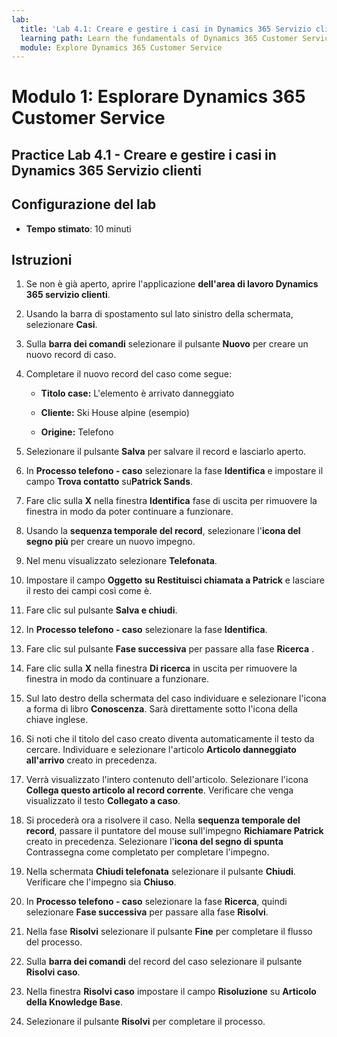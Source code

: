 ```yaml
---
lab:
  title: 'Lab 4.1: Creare e gestire i casi in Dynamics 365 Servizio clienti'
  learning path: Learn the fundamentals of Dynamics 365 Customer Service
  module: Explore Dynamics 365 Customer Service
---
```


Modulo 1: Esplorare Dynamics 365 Customer Service
========================

## Practice Lab 4.1 - Creare e gestire i casi in Dynamics 365 Servizio clienti

## Configurazione del lab

  - **Tempo stimato**: 10 minuti

## Istruzioni

1. Se non è già aperto, aprire l'applicazione **dell'area di lavoro Dynamics 365 servizio clienti**. 

2. Usando la barra di spostamento sul lato sinistro della schermata, selezionare **Casi**. 

3. Sulla **barra dei comandi** selezionare il pulsante **Nuovo** per creare un nuovo record di caso.

4. Completare il nuovo record del caso come segue:

    - **Titolo case:** L'elemento è arrivato danneggiato

    - **Cliente:** Ski House alpine (esempio)

    - **Origine:** Telefono

5. Selezionare il pulsante **Salva** per salvare il record e lasciarlo aperto. 

6. In **Processo telefono - caso** selezionare la fase **Identifica** e impostare il campo **Trova contatto** su**Patrick Sands**. 

7. Fare clic sulla **X** nella finestra **Identifica** fase di uscita per rimuovere la finestra in modo da poter continuare a funzionare. 

8. Usando la **sequenza temporale del record**, selezionare l'**icona del segno più** per creare un nuovo impegno. 

9. Nel menu visualizzato selezionare **Telefonata**.

10. Impostare il campo **Oggetto** **su Restituisci chiamata a Patrick** e lasciare il resto dei campi così come è. 

11. Fare clic sul pulsante **Salva e chiudi**. 

12. In **Processo telefono - caso** selezionare la fase **Identifica**.

13. Fare clic sul pulsante **Fase successiva** per passare alla fase **Ricerca** . 

14. Fare clic sulla **X** nella finestra **Di ricerca** in uscita per rimuovere la finestra in modo da continuare a funzionare. 

15. Sul lato destro della schermata del caso individuare e selezionare l'icona a forma di libro **Conoscenza**. Sarà direttamente sotto l'icona della chiave inglese.

16. Si noti che il titolo del caso creato diventa automaticamente il testo da cercare. Individuare e selezionare l'articolo **Articolo danneggiato all'arrivo** creato in precedenza. 

17. Verrà visualizzato l'intero contenuto dell'articolo. Selezionare l'icona **Collega questo articolo al record corrente**. Verificare che venga visualizzato il testo **Collegato a caso**. 

18. Si procederà ora a risolvere il caso. Nella **sequenza temporale del record**, passare il puntatore del mouse sull'impegno **Richiamare Patrick** creato in precedenza. Selezionare l'**icona del segno di spunta** Contrassegna come completato per completare l'impegno. 

19. Nella schermata **Chiudi telefonata** selezionare il pulsante **Chiudi**. Verificare che l'impegno sia **Chiuso**. 

20. In **Processo telefono - caso** selezionare la fase **Ricerca**, quindi selezionare **Fase successiva** per passare alla fase **Risolvi**. 

21. Nella fase **Risolvi** selezionare il pulsante **Fine** per completare il flusso del processo. 

22. Sulla **barra dei comandi** del record del caso selezionare il pulsante **Risolvi caso**.

23. Nella finestra **Risolvi caso** impostare il campo **Risoluzione** su **Articolo della Knowledge Base**. 

24. Selezionare il pulsante **Risolvi** per completare il processo. 

